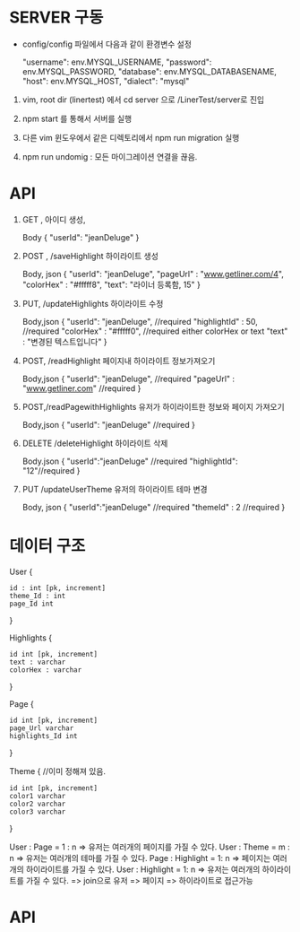 # SERVER 구동

* config/config 파일에서 다음과 같이 환경변수 설정

    "username": env.MYSQL_USERNAME,
    "password": env.MYSQL_PASSWORD,
    "database": env.MYSQL_DATABASENAME,
    "host": env.MYSQL_HOST,
    "dialect": "mysql"


1. vim, root dir (linertest) 에서 cd server 으로 /LinerTest/server로 진입
2. npm start 를 통해서 서버를 실행
3. 다른 vim 윈도우에서 같은 디렉토리에서 npm run migration 실행

4. npm run undomig : 모든 마이그레이션 연결을 끊음.

# API
1. GET , 아이디 생성, 

    Body
    {
    "userId": "jeanDeluge"
    }

2. POST , /saveHighlight 하이라이트 생성

    Body, json
    {
    "userId":  "jeanDeluge",
    "pageUrl" : "www.getliner.com/4",
    "colorHex" : "#fffff8",
    "text": "라이너 등록함, 15"
    }

3. PUT, /updateHighlights 하이라이트 수정

    Body,json
    {
    "userId":  "jeanDeluge", //required
    "highlightId" : 50, //required
    "colorHex" : "#fffff0", //required either colorHex or text
    "text" : "변경된 텍스트입니다"
    }

4. POST, /readHighlight 페이지내 하이라이트 정보가져오기

    Body,json
    {
    "userId":  "jeanDeluge", //required
    "pageUrl" : "www.getliner.com" //required
    }

5. POST,/readPagewithHighlights 유저가 하이라이트한 정보와 페이지 가져오기

    Body,json
    {
        "userId": "jeanDeluge" //required
    }

6. DELETE /deleteHighlight 하이라이트 삭제
    
    Body.json
    {
        "userId":"jeanDeluge" //required
        "highlightId": "12"//required
    }
7. PUT /updateUserTheme    유저의 하이라이트 테마 변경

    Body, json
    {
        "userId":"jeanDeluge" //required
        "themeId" : 2 //required
    }
# 데이터 구조

User {

    id : int [pk, increment]
    theme_Id : int 
    page_Id int
}

Highlights {

    id int [pk, increment]
    text : varchar
    colorHex : varchar

}

Page {

    id int [pk, increment]
    page_Url varchar
    highlights_Id int
}

Theme { //이미 정해져 있음.

    id int [pk, increment]
    color1 varchar
    color2 varchar
    color3 varchar

}


User : Page = 1 : n => 유저는 여러개의 페이지를 가질 수 있다.
User : Theme = m : n => 유저는 여러개의 테마를 가질 수 있다.
Page : Highlight = 1: n =>  페이지는 여러개의 하이라이트를 가질 수 있다. 
User : Highlight = 1: n => 유저는 여러개의 하이라이트를 가질 수 있다.
=> join으로 유저 => 페이지 => 하이라이트로 접근가능
# API
